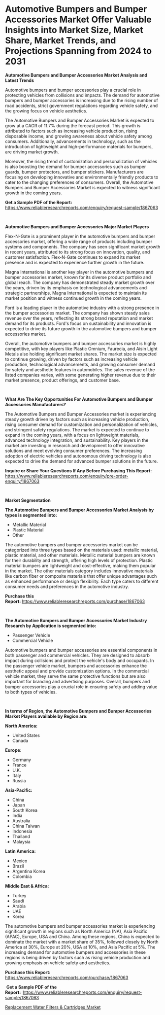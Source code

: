 <p><h1>Automotive Bumpers and Bumper Accessories Market Offer Valuable Insights into Market Size, Market Share, Market Trends, and Projections Spanning from 2024 to 2031</h1></p><p><strong>Automotive Bumpers and Bumper Accessories Market Analysis and Latest Trends</strong></p>
<p><p>Automotive bumpers and bumper accessories play a crucial role in protecting vehicles from collisions and impacts. The demand for automotive bumpers and bumper accessories is increasing due to the rising number of road accidents, strict government regulations regarding vehicle safety, and the growing focus on vehicle aesthetics.</p><p>The Automotive Bumpers and Bumper Accessories Market is expected to grow at a CAGR of 11.7% during the forecast period. This growth is attributed to factors such as increasing vehicle production, rising disposable income, and growing awareness about vehicle safety among consumers. Additionally, advancements in technology, such as the introduction of lightweight and high-performance materials for bumpers, are driving market growth.</p><p>Moreover, the rising trend of customization and personalization of vehicles is also boosting the demand for bumper accessories such as bumper guards, bumper protectors, and bumper stickers. Manufacturers are focusing on developing innovative and environmentally friendly products to cater to the changing preferences of consumers. Overall, the Automotive Bumpers and Bumper Accessories Market is expected to witness significant growth in the coming years.</p></p>
<p><strong>Get a Sample PDF of the Report:&nbsp;</strong> <a href="https://www.reliableresearchreports.com/enquiry/request-sample/1867063">https://www.reliableresearchreports.com/enquiry/request-sample/1867063</a></p>
<p>&nbsp;</p>
<p><strong>Automotive Bumpers and Bumper Accessories Major Market Players</strong></p>
<p><p>Flex-N-Gate is a prominent player in the automotive bumpers and bumper accessories market, offering a wide range of products including bumper systems and components. The company has seen significant market growth in recent years, attributed to its strong focus on innovation, quality, and customer satisfaction. Flex-N-Gate continues to expand its market presence and is expected to experience further growth in the future.</p><p>Magna International is another key player in the automotive bumpers and bumper accessories market, known for its diverse product portfolio and global reach. The company has demonstrated steady market growth over the years, driven by its emphasis on technological advancements and strategic partnerships. Magna International is expected to maintain its market position and witness continued growth in the coming years.</p><p>Ford is a leading player in the automotive industry with a strong presence in the bumper accessories market. The company has shown steady sales revenue over the years, reflecting its strong brand reputation and market demand for its products. Ford's focus on sustainability and innovation is expected to drive its future growth in the automotive bumpers and bumper accessories market.</p><p>Overall, the automotive bumpers and bumper accessories market is highly competitive, with key players like Plastic Omnium, Faurecia, and Aisin Light Metals also holding significant market shares. The market size is expected to continue growing, driven by factors such as increasing vehicle production, technological advancements, and growing consumer demand for safety and aesthetic features in automobiles. The sales revenue of the listed companies varies, with some generating higher revenue due to their market presence, product offerings, and customer base.</p></p>
<p>&nbsp;</p>
<p><strong>What Are The Key Opportunities For Automotive Bumpers and Bumper Accessories Manufacturers?</strong></p>
<p><p>The Automotive Bumpers and Bumper Accessories market is experiencing steady growth driven by factors such as increasing vehicle production, rising consumer demand for customization and personalization of vehicles, and stringent safety regulations. The market is expected to continue to expand in the coming years, with a focus on lightweight materials, advanced technology integration, and sustainability. Key players in the market are investing in research and development to offer innovative solutions and meet evolving consumer preferences. The increasing adoption of electric vehicles and autonomous driving technology is also expected to drive the demand for advanced bumper solutions in the future.</p></p>
<p><strong>Inquire or Share Your Questions If Any Before Purchasing This Report:</strong> <a href="https://www.reliableresearchreports.com/enquiry/pre-order-enquiry/1867063">https://www.reliableresearchreports.com/enquiry/pre-order-enquiry/1867063</a></p>
<p>&nbsp;</p>
<p><strong>Market Segmentation</strong></p>
<p><strong>The Automotive Bumpers and Bumper Accessories Market Analysis by types is segmented into:</strong></p>
<p><ul><li>Metallic Material</li><li>Plastic Material</li><li>Other</li></ul></p>
<p><p>The automotive bumpers and bumper accessories market can be categorized into three types based on the materials used: metallic material, plastic material, and other materials. Metallic material bumpers are known for their durability and strength, offering high levels of protection. Plastic material bumpers are lightweight and cost-effective, making them popular in the market. The other materials category includes innovative materials like carbon fiber or composite materials that offer unique advantages such as enhanced performance or design flexibility. Each type caters to different consumer needs and preferences in the automotive industry.</p></p>
<p><strong>Purchase this Report:&nbsp;</strong><a href="https://www.reliableresearchreports.com/purchase/1867063">https://www.reliableresearchreports.com/purchase/1867063</a></p>
<p>&nbsp;</p>
<p><strong>The Automotive Bumpers and Bumper Accessories Market Industry Research by Application is segmented into:</strong></p>
<p><ul><li>Passenger Vehicle</li><li>Commercial Vehicle</li></ul></p>
<p><p>Automotive bumpers and bumper accessories are essential components in both passenger and commercial vehicles. They are designed to absorb impact during collisions and protect the vehicle's body and occupants. In the passenger vehicle market, bumpers and accessories enhance the aesthetic appeal and provide customization options. In the commercial vehicle market, they serve the same protective functions but are also important for branding and advertising purposes. Overall, bumpers and bumper accessories play a crucial role in ensuring safety and adding value to both types of vehicles.</p></p>
<p>&nbsp;</p>
<p><strong>In terms of Region, the Automotive Bumpers and Bumper Accessories Market Players available by Region are:</strong></p>
<p>
    <p> <strong> North America: </strong>
        <ul>
            <li>United States</li>
            <li>Canada</li>
        </ul>
        </p> 
    <p> <strong> Europe: </strong>
        <ul>
            <li>Germany</li>
            <li>France</li>
            <li>U.K.</li>
            <li>Italy</li>
            <li>Russia</li>
        </ul>
        </p> 
    <p> <strong> Asia-Pacific: </strong>
        <ul>
            <li>China</li>
            <li>Japan</li>
            <li>South Korea</li>
            <li>India</li>
            <li>Australia</li>
            <li>China Taiwan</li>
            <li>Indonesia</li>
            <li>Thailand</li>
            <li>Malaysia</li>
        </ul>
        </p> 
    <p> <strong> Latin America: </strong>
        <ul>
            <li>Mexico</li>
            <li>Brazil</li>
            <li>Argentina Korea</li>
            <li>Colombia</li>
        </ul>
        </p> 
    <p> <strong> Middle East & Africa: </strong>
        <ul>
            <li>Turkey</li>
            <li>Saudi</li>
            <li>Arabia</li>
            <li>UAE</li>
            <li>Korea</li>
        </ul>
    </p>
    </p>
<p><p>The automotive bumpers and bumper accessories market is experiencing significant growth in regions such as North America (NA), Asia Pacific (APAC), Europe, USA and China. Among these regions, China is expected to dominate the market with a market share of 35%, followed closely by North America at 30%, Europe at 20%, USA at 10%, and Asia Pacific at 5%. The increasing demand for automotive bumpers and accessories in these regions is being driven by factors such as rising vehicle production and growing emphasis on vehicle safety and aesthetics.</p></p>
<p><strong>Purchase this Report: </strong><a href="https://www.reliableresearchreports.com/purchase/1867063">https://www.reliableresearchreports.com/purchase/1867063</a></p>
<p>&nbsp;<strong>Get a Sample PDF of the Report:&nbsp;&nbsp;</strong><a href="https://www.reliableresearchreports.com/enquiry/request-sample/1867063">https://www.reliableresearchreports.com/enquiry/request-sample/1867063</a></p>
<p><strong></strong></p>
<p><p><a href="https://scarlet-rocket-c63.notion.site/Replacement-Water-Filters-Cartridges-Market-A-Comprehensive-Report-of-its-Market-Share-Growth-T-ea2fbd5928c24df296febac5e7302788">Replacement Water Filters & Cartridges Market</a></p></p>